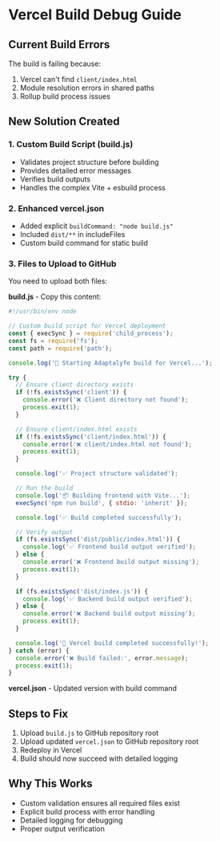 # Vercel Build Debug Guide

## Current Build Errors
The build is failing because:
1. Vercel can't find `client/index.html` 
2. Module resolution errors in shared paths
3. Rollup build process issues

## New Solution Created

### 1. Custom Build Script (build.js)
- Validates project structure before building
- Provides detailed error messages
- Verifies build outputs
- Handles the complex Vite + esbuild process

### 2. Enhanced vercel.json
- Added explicit `buildCommand: "node build.js"`
- Included `dist/**` in includeFiles
- Custom build command for static build

### 3. Files to Upload to GitHub
You need to upload both files:

**build.js** - Copy this content:
```javascript
#!/usr/bin/env node

// Custom build script for Vercel deployment
const { execSync } = require('child_process');
const fs = require('fs');
const path = require('path');

console.log('🚀 Starting Adaptalyfe build for Vercel...');

try {
  // Ensure client directory exists
  if (!fs.existsSync('client')) {
    console.error('❌ Client directory not found');
    process.exit(1);
  }

  // Ensure client/index.html exists
  if (!fs.existsSync('client/index.html')) {
    console.error('❌ client/index.html not found');
    process.exit(1);
  }

  console.log('✅ Project structure validated');

  // Run the build
  console.log('📦 Building frontend with Vite...');
  execSync('npm run build', { stdio: 'inherit' });

  console.log('✅ Build completed successfully');

  // Verify output
  if (fs.existsSync('dist/public/index.html')) {
    console.log('✅ Frontend build output verified');
  } else {
    console.error('❌ Frontend build output missing');
    process.exit(1);
  }

  if (fs.existsSync('dist/index.js')) {
    console.log('✅ Backend build output verified');
  } else {
    console.error('❌ Backend build output missing');
    process.exit(1);
  }

  console.log('🎉 Vercel build completed successfully!');
} catch (error) {
  console.error('❌ Build failed:', error.message);
  process.exit(1);
}
```

**vercel.json** - Updated version with build command

## Steps to Fix
1. Upload `build.js` to GitHub repository root
2. Upload updated `vercel.json` to GitHub repository root  
3. Redeploy in Vercel
4. Build should now succeed with detailed logging

## Why This Works
- Custom validation ensures all required files exist
- Explicit build process with error handling
- Detailed logging for debugging
- Proper output verification
